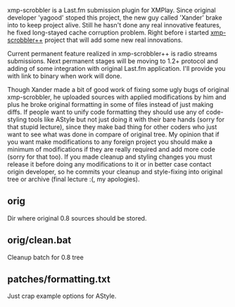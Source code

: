 xmp-scrobbler is a Last.fm submission plugin for XMPlay. Since original developer 'yagood' stoped this project, the new guy called 'Xander' brake into to keep project alive. Still he hasn't done any real innovative features, he fixed long-stayed cache corruption problem. Right before i started [xmp-scrobbler++](http://www.un4seen.com/forum/?topic=5398.msg85390#msg85390) project that will add some new real innovations.

Current permanent feature realized in xmp-scrobbler++ is radio streams submissions. Next permanent stages will be moving to 1.2+ protocol and adding of some integration with original Last.fm application. I'll provide you with link to binary when work will done.

Though Xander made a bit of good work of fixing some ugly bugs of original xmp-scrobbler, he uploaded sources with applied modifications by him and plus he broke original formatting in some of files instead of just making diffs. If people want to unify code formatting they should use any of code-styling tools like AStyle but not just doing it with their bare hands (sorry for that stupid lecture), since they make bad thing for other coders who just want to see what was done in compare of original tree. My opinion that if you want make modifications to any foreign project you should make a minimum of modifications if they are really required and add more code (sorry for that too). If you made cleanup and styling changes you must release it before doing any modifications to it or in better case contact origin developer, so he commits your cleanup and style-fixing into original tree or archive (final lecture :(, my apologies).

orig
----
Dir where original 0.8 sources should be stored.

orig/clean.bat
--------------

Cleanup batch for 0.8 tree

patches/formatting.txt
----------------------

Just crap example options for AStyle.
